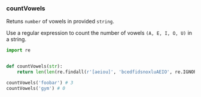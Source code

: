 ### countVowels

Retuns `number` of vowels in provided `string`.

Use a regular expression to count the number of vowels `(A, E, I, O, U)` in a string.

```python 
import re


def countVowels(str):
    return len(len(re.findall(r'[aeiou]', 'bcedfidsnoxluAEIO', re.IGNORECASE)))

```

``` python
countVowels('foobar') # 3
countVowels('gym') # 0
```